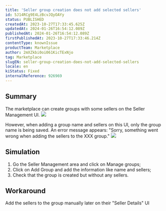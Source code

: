 ```yaml
---
title: 'Seller group creation does not add selected sellers'
id: 5J14RCg9E4LzBcvJQyOAYy
status: PUBLISHED
createdAt: 2023-10-27T17:33:45.625Z
updatedAt: 2024-01-26T16:54:12.089Z
publishedAt: 2024-01-26T16:54:12.089Z
firstPublishedAt: 2023-10-27T17:33:46.214Z
contentType: knownIssue
productTeam: Marketplace
author: 2mXZkbi0oi061KicTExNjo
tag: Marketplace
slugEN: seller-group-creation-does-not-add-selected-sellers
locale: en
kiStatus: Fixed
internalReference: 926969
---
```


## Summary


The marketplace can create groups with some sellers on the Seller Management UI.
 ![](https://vtexhelp.zendesk.com/attachments/token/Mi9PZxDSnInogb65PbJ3fEduu/?name=image.png)

However, when adding a group name and sellers on this UI, only the group name is being saved. An error message appears:
"Sorry, something went wrong when adding the sellers to the XXX group."
 ![](https://vtexhelp.zendesk.com/attachments/token/Gd0FRbqKLDnCGFmIjuXIctxwX/?name=image.png)


##

## Simulation



1. Go the Seller Management area and click on Manage groups;
2. Click on Add Group and add the information like name and sellers;
3. Check that the group is created but without any sellers.


##

## Workaround


Add the sellers to the group manually later on their "Seller Details" UI





